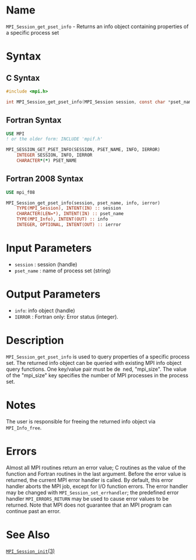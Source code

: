 # Name

`MPI_Session_get_pset_info` - Returns an info object containing properties of a specific process set

# Syntax

## C Syntax

```c
#include <mpi.h>

int MPI_Session_get_pset_info(MPI_Session session, const char *pset_name, MPI_Info *info)
```

## Fortran Syntax

```fortran
USE MPI
! or the older form: INCLUDE 'mpif.h'

MPI_SESSION_GET_PSET_INFO(SESSION, PSET_NAME, INFO, IERROR)
    INTEGER	SESSION, INFO, IERROR
    CHARACTER*(*) PSET_NAME
```

## Fortran 2008 Syntax

```fortran
USE mpi_f08

MPI_Session_get_pset_info(session, pset_name, info, ierror)
    TYPE(MPI_Session), INTENT(IN) :: session
    CHARACTER(LEN=*), INTENT(IN) :: pset_name
    TYPE(MPI_Info), INTENT(OUT) :: info
    INTEGER, OPTIONAL, INTENT(OUT) :: ierror
```

# Input Parameters

* `session` : session (handle)
* `pset_name` : name of process set (string)

# Output Parameters

* `info`: info object (handle)
* `IERROR` : Fortran only: Error status (integer).

# Description

`MPI_Session_get_pset_info` is used to query properties of a specific process set. The returned info
object can be queried with existing MPI info object query functions. One key/value pair
must be de ned, "mpi_size". The value of the "mpi_size" key specifies the number of MPI
processes in the process set. 

# Notes

The user is responsible for freeing the returned info object via ` MPI_Info_free`.

# Errors

Almost all MPI routines return an error value; C routines as the value
of the function and Fortran routines in the last argument.
Before the error value is returned, the current MPI error handler is
called. By default, this error handler aborts the MPI job, except for
I/O function errors. The error handler may be changed with
`MPI_Session_set_errhandler`; the predefined error handler `MPI_ERRORS_RETURN`
may be used to cause error values to be returned. Note that MPI does not
guarantee that an MPI program can continue past an error.

# See Also

[`MPI_Session_init`(3)](MPI_Session_init.html)
